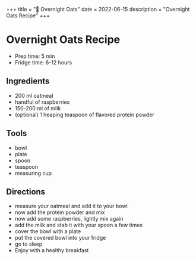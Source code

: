 +++
title = "🍚 Overnight Oats"
date = 2022-06-15
description = "Overnight Oats Recipe"
+++

# Overnight Oats Recipe

- Prep time: 5 min
- Fridge time: 6-12 hours

## Ingredients

- 200 ml oatmeal
- handful of raspberries
- 150-200 ml of milk
- (optional) 1 heaping teaspoon of flavored protein powder

## Tools

- bowl
- plate
- spoon
- teaspoon
- measuring cup

## Directions

- measure your oatmeal and add it to your bowl
- now add the protein powder and mix
- now add some raspberries, lightly mix again
- add the milk and stab it with your spoon a few times
- cover the bowl with a plate
- put the covered bowl into your fridge
- go to sleep
- Enjoy with a healthy breakfast
